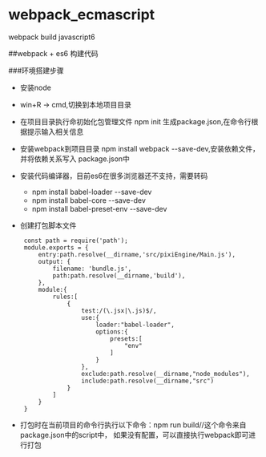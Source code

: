 # webpack_ecmascript
webpack build javascript6

##webpack + es6 构建代码

###环境搭建步骤
* 安装node
* win+R -> cmd,切换到本地项目目录
* 在项目目录执行命初始化包管理文件  npm init 生成package.json,在命令行根据提示输入相关信息
* 安装webpack到项目目录 npm install webpack --save-dev,安装依赖文件，并将依赖关系写入
package.json中
* 安装代码编译器，目前es6在很多浏览器还不支持，需要转码
    * npm install babel-loader --save-dev
    * npm install babel-core --save-dev
    * npm install babel-preset-env --save-dev
    
* 创建打包脚本文件
   ```````````````````
    const path = require('path');
    module.exports = {
        entry:path.resolve(__dirname,'src/pixiEngine/Main.js'),
        output: {
            filename: 'bundle.js',
            path:path.resolve(__dirname,'build'),
        },
        module:{
            rules:[
                {
                    test:/(\.jsx|\.js)$/,
                    use:{
                        loader:"babel-loader",
                        options:{
                            presets:[
                                "env"
                            ]
                        }
                    },
                    exclude:path.resolve(__dirname,"node_modules"),
                    include:path.resolve(__dirname,"src")
                }
            ]
        }
    }
     ```````````````````
     
* 打包时在当前项目的命令行执行以下命令：npm run build//这个命令来自package.json中的script中，
  如果没有配置，可以直接执行webpack即可进行打包
